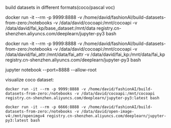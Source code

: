 build datasets in different formats(coco/pascal voc)

docker run -it --rm -p 9999:8888 -v /home/david/fashionAI/build-datasets-from-zero:/notebooks -v /data/david/cocoapi:/mnt/cocoapi -v /data/david/fai_kp/base_dataset:/mnt/data registry.cn-shenzhen.aliyuncs.com/deeplearn/jupyter-py3 bash

docker run -it --rm -p 9999:8888 -v /home/david/fashionAI/build-datasets-from-zero:/notebooks -v /data/david/cocoapi:/mnt/cocoapi -v /data/david/fai_attr:/mnt/data/fai_attr -v /data/david/fai_kp:/mnt/data/fai_kp registry.cn-shenzhen.aliyuncs.com/deeplearn/jupyter-py3 bash

jupyter notebook --port=8888 --allow-root

visualize coco dataset:
```
docker run -it --rm -p 9999:8888 -v /home/david/fashionAI/build-datasets-from-zero:/notebooks -v /data/david/cocoapi:/mnt/cocoapi registry.cn-shenzhen.aliyuncs.com/deeplearn/jupyter-py3:latest bash
```

```
docker run -it --rm -p 6666:8888 -v /home/david/fashionAI/build-datasets-from-zero:/notebooks -v /data/david/open-image-v4:/mnt/openimgv4 registry.cn-shenzhen.aliyuncs.com/deeplearn/jupyter-py3:latest bash
```